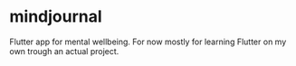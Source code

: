 # mindjournal

Flutter app for mental wellbeing.
For now mostly for learning Flutter on my own trough an actual project.
